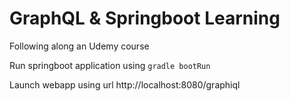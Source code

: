 GraphQL & Springboot Learning
=============================

Following along an Udemy course


Run springboot application using `gradle bootRun` 

Launch webapp using url http://localhost:8080/graphiql

